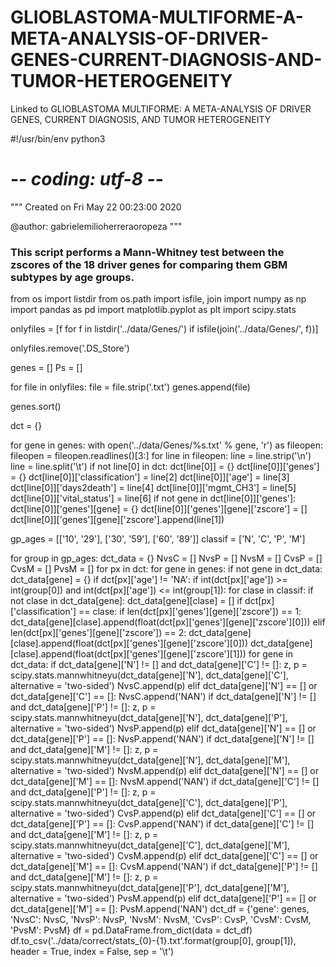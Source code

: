# GLIOBLASTOMA-MULTIFORME-A-META-ANALYSIS-OF-DRIVER-GENES-CURRENT-DIAGNOSIS-AND-TUMOR-HETEROGENEITY
Linked to GLIOBLASTOMA MULTIFORME: A META-ANALYSIS OF DRIVER GENES, CURRENT DIAGNOSIS, AND TUMOR HETEROGENEITY 

#!/usr/bin/env python3
# -*- coding: utf-8 -*-
"""
Created on Fri May 22 00:23:00 2020

@author: gabrielemilioherreraoropeza
"""
### This script performs a Mann-Whitney test between the zscores of the 18 driver genes for comparing them GBM subtypes by age groups.

from os import listdir
from os.path import isfile, join
import numpy as np
import pandas as pd
import matplotlib.pyplot as plt
import scipy.stats

onlyfiles = [f for f in listdir('../data/Genes/') if isfile(join('../data/Genes/', f))]

onlyfiles.remove('.DS_Store')

genes = []
Ps = []

for file in onlyfiles:
    file = file.strip('.txt')
    genes.append(file)

genes.sort()

dct = {}

for gene in genes:
    with open('../data/Genes/%s.txt' % gene, 'r') as fileopen:
        fileopen = fileopen.readlines()[3:]
        for line in fileopen:
            line = line.strip('\n')
            line = line.split('\t')
            if not line[0] in dct:
                dct[line[0]] = {}
                dct[line[0]]['genes'] = {}
                dct[line[0]]['classification'] = line[2]
                dct[line[0]]['age'] = line[3]
                dct[line[0]]['days2death'] = line[4]
                dct[line[0]]['mgmt_CH3'] = line[5]
                dct[line[0]]['vital_status'] = line[6]
            if not gene in dct[line[0]]['genes']:
                dct[line[0]]['genes'][gene] = {}
                dct[line[0]]['genes'][gene]['zscore'] = []
            dct[line[0]]['genes'][gene]['zscore'].append(line[1])

gp_ages = [['10', '29'], ['30', '59'], ['60', '89']]
classif = ['N', 'C', 'P', 'M']


for group in gp_ages:
    dct_data = {}
    NvsC = []
    NvsP = []
    NvsM = []
    CvsP = []
    CvsM = []
    PvsM = []
    for px in dct:
        for gene in genes:
            if not gene in dct_data:
                dct_data[gene] = {}
            if dct[px]['age'] != 'NA':
                if int(dct[px]['age']) >= int(group[0]) and int(dct[px]['age']) <= int(group[1]):
                    for clase in classif:
                        if not clase in dct_data[gene]:
                            dct_data[gene][clase] = []
                        if dct[px]['classification'] == clase:
                            if len(dct[px]['genes'][gene]['zscore']) == 1:
                                dct_data[gene][clase].append(float(dct[px]['genes'][gene]['zscore'][0]))
                            elif len(dct[px]['genes'][gene]['zscore']) == 2:
                                dct_data[gene][clase].append(float(dct[px]['genes'][gene]['zscore'][0]))
                                dct_data[gene][clase].append(float(dct[px]['genes'][gene]['zscore'][1]))
    for gene in dct_data:
        if dct_data[gene]['N'] != [] and dct_data[gene]['C'] != []:
            z, p = scipy.stats.mannwhitneyu(dct_data[gene]['N'], dct_data[gene]['C'], alternative = 'two-sided')
            NvsC.append(p)
        elif dct_data[gene]['N'] == [] or dct_data[gene]['C'] == []:
            NvsC.append('NAN')
        if dct_data[gene]['N'] != [] and dct_data[gene]['P'] != []:
            z, p = scipy.stats.mannwhitneyu(dct_data[gene]['N'], dct_data[gene]['P'], alternative = 'two-sided')
            NvsP.append(p)
        elif dct_data[gene]['N'] == [] or dct_data[gene]['P'] == []:
            NvsP.append('NAN')
        if dct_data[gene]['N'] != [] and dct_data[gene]['M'] != []:
            z, p = scipy.stats.mannwhitneyu(dct_data[gene]['N'], dct_data[gene]['M'], alternative = 'two-sided')
            NvsM.append(p)
        elif dct_data[gene]['N'] == [] or dct_data[gene]['M'] == []:
            NvsM.append('NAN')
        if dct_data[gene]['C'] != [] and dct_data[gene]['P'] != []:
            z, p = scipy.stats.mannwhitneyu(dct_data[gene]['C'], dct_data[gene]['P'], alternative = 'two-sided')
            CvsP.append(p)
        elif dct_data[gene]['C'] == [] or dct_data[gene]['P'] == []:
            CvsP.append('NAN')
        if dct_data[gene]['C'] != [] and dct_data[gene]['M'] != []:
            z, p = scipy.stats.mannwhitneyu(dct_data[gene]['C'], dct_data[gene]['M'], alternative = 'two-sided')
            CvsM.append(p)
        elif dct_data[gene]['C'] == [] or dct_data[gene]['M'] == []:
            CvsM.append('NAN')
        if dct_data[gene]['P'] != [] and dct_data[gene]['M'] != []:
            z, p = scipy.stats.mannwhitneyu(dct_data[gene]['P'], dct_data[gene]['M'], alternative = 'two-sided')
            PvsM.append(p)
        elif dct_data[gene]['P'] == [] or dct_data[gene]['M'] == []:
            PvsM.append('NAN')
    dct_df = {'gene': genes, 'NvsC': NvsC, 'NvsP': NvsP, 'NvsM': NvsM, 'CvsP': CvsP, 'CvsM': CvsM,
              'PvsM': PvsM}
    df = pd.DataFrame.from_dict(data = dct_df)
    df.to_csv('../data/correct/stats_{0}-{1}.txt'.format(group[0], group[1]),
              header = True, index = False, sep = '\t')
